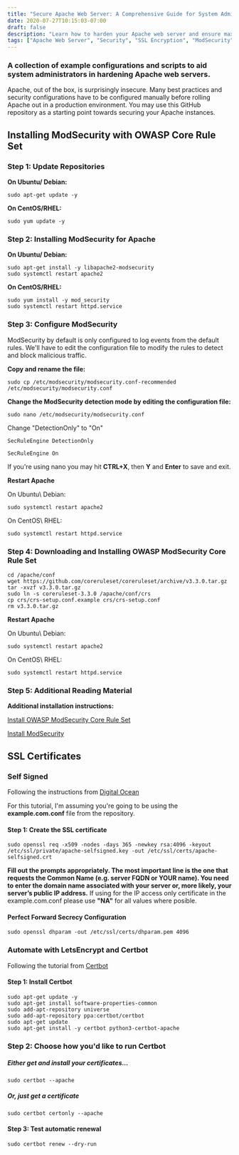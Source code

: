 ```yaml
---
title: "Secure Apache Web Server: A Comprehensive Guide for System Administrators"
date: 2020-07-27T10:15:03-07:00
draft: false
description: "Learn how to harden your Apache web server and ensure maximum security with this comprehensive guide for system administrators."
tags: ["Apache Web Server", "Security", "SSL Encryption", "ModSecurity", "OWASP Core Rule Set", "Self-Signed Certificate", "LetsEncrypt", "Certbot", "Firewall", "Configuration", "System Administration", "Web Application Security", "Best Practices", "Common Attacks", "HTTPS", "Web Server Hardening", "Ubuntu", "Debian", "CentOS", "RHEL"]
---
```

### A collection of example configurations and scripts to aid system administrators in hardening Apache web servers.

Apache, out of the box, is surprisingly insecure. Many best practices and security configurations have to be configured manually before rolling Apache out in a production environment. You may use this GitHub repository as a starting point towards securing your Apache instances.


## Installing ModSecurity with OWASP Core Rule Set

### Step 1: Update Repositories
**On Ubuntu/ Debian:**
```
sudo apt-get update -y
```
**On CentOS/RHEL:**
``` 
sudo yum update -y
```

### Step 2: Installing ModSecurity for Apache
**On Ubuntu/ Debian:**
```
sudo apt-get install -y libapache2-modsecurity
sudo systemctl restart apache2
```
**On CentOS/RHEL:**
``` 
sudo yum install -y mod_security
sudo systemctl restart httpd.service
```

### Step 3: Configure ModSecurity

ModSecurity by default is only configured to log events from the default rules. We'll have to edit the configuration file to modify the rules to detect and block malicious traffic.

**Copy and rename the file:**
```
sudo cp /etc/modsecurity/modsecurity.conf-recommended /etc/modsecurity/modsecurity.conf
```
**Change the ModSecurity detection mode by editing the configuration file:**
```
sudo nano /etc/modsecurity/modsecurity.conf
```
Change "DetectionOnly" to "On"
```
SecRuleEngine DetectionOnly
```
```
SecRuleEngine On
```
If you're using nano you may hit **CTRL+X**, then **Y** and **Enter** to save and exit.

**Restart Apache**

On Ubuntu\ Debian:
```
sudo systemctl restart apache2
```

On CentOS\ RHEL:
```
sudo systemctl restart httpd.service
```
### Step 4: Downloading and Installing OWASP ModSecurity Core Rule Set

```
cd /apache/conf
wget https://github.com/coreruleset/coreruleset/archive/v3.3.0.tar.gz
tar -xvzf v3.3.0.tar.gz
sudo ln -s coreruleset-3.3.0 /apache/conf/crs
cp crs/crs-setup.conf.example crs/crs-setup.conf
rm v3.3.0.tar.gz
```
**Restart Apache**

On Ubuntu\ Debian:
```
sudo systemctl restart apache2
```

On CentOS\ RHEL:
```
sudo systemctl restart httpd.service
```
### Step 5: Additional Reading Material

**Additional installation instructions:**

[Install OWASP ModSecurity Core Rule Set](https://owasp.org/www-project-modsecurity-core-rule-set/)


[Install ModSecurity](https://phoenixnap.com/kb/setup-configure-modsecurity-on-apache)


## SSL Certificates

### Self Signed

Following the instructions from [Digital Ocean](https://www.digitalocean.com/community/tutorials/how-to-create-a-self-signed-ssl-certificate-for-apache-in-ubuntu-16-04)

For this tutorial, I'm assuming you're going to be using the **example.com.conf** file from the repository.

#### Step 1: Create the SSL certificate
```
sudo openssl req -x509 -nodes -days 365 -newkey rsa:4096 -keyout /etc/ssl/private/apache-selfsigned.key -out /etc/ssl/certs/apache-selfsigned.crt
```

**Fill out the prompts appropriately. The most important line is the one that requests the Common Name (e.g. server FQDN or YOUR name). You need to enter the domain name associated with your server or, more likely, your server’s public IP address.**
If using for the IP access only certificate in the example.com.conf please use **"NA"** for all values where posible.

#### Perfect Forward Secrecy Configuration
```
sudo openssl dhparam -out /etc/ssl/certs/dhparam.pem 4096
```



### Automate with LetsEncrypt and Certbot

Following the tutorial from [Certbot](https://certbot.eff.org/lets-encrypt/ubuntubionic-apache.html)

#### Step 1: Install Certbot

```
sudo apt-get update -y
sudo apt-get install software-properties-common
sudo add-apt-repository universe
sudo add-apt-repository ppa:certbot/certbot
sudo apt-get update
sudo apt-get install -y certbot python3-certbot-apache
```
### Step 2: Choose how you'd like to run Certbot

##### Either get and install your certificates... 
```
sudo certbot --apache
```

##### Or, just get a certificate 

```
sudo certbot certonly --apache
```

#### Step 3: Test automatic renewal

```
sudo certbot renew --dry-run
```





